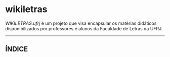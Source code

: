 # wikiletras
*WIKILETRAS.ufrj* é um projeto que visa encapsular os matérias didáticos disponibilizados por professores e alunos da Faculdade de Letras da UFRJ.

---

## ÍNDICE
